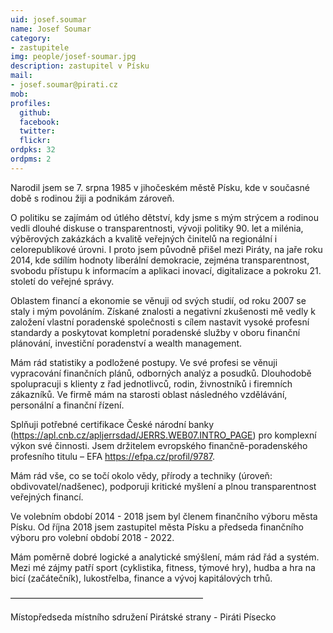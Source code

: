 ```yaml
---
uid: josef.soumar
name: Josef Soumar
category:
- zastupitele
img: people/josef-soumar.jpg
description: zastupitel v Písku 
mail:
- josef.soumar@pirati.cz
mob:			  
profiles:
  github:                 
  facebook: 		  
  twitter: 		  
  flickr:
ordpks: 32   
ordpms: 2      		  
---
```


Narodil jsem se 7. srpna 1985 v jihočeském městě Písku, kde v současné době s rodinou žiji a podnikám zároveň.

O politiku se zajímám od útlého dětství, kdy jsme s mým strýcem a rodinou vedli dlouhé diskuse o transparentnosti, vývoji politiky 90. let a milénia, výběrových zakázkách a kvalitě veřejných činitelů na regionální i celorepublikové úrovni. I proto jsem původně přišel mezi Piráty, na jaře roku 2014, kde sdílím hodnoty liberální demokracie, zejména transparentnost, svobodu přístupu k informacím a aplikaci inovací, digitalizace a pokroku 21. století do veřejné správy.

Oblastem financí a ekonomie se věnuji od svých studií, od roku 2007 se staly i mým povoláním. Získané znalosti a negativní zkušenosti mě vedly k založení vlastní poradenské společnosti s cílem nastavit vysoké profesní standardy a poskytovat kompletní poradenské služby v oboru finanční plánování, investiční poradenství a wealth management.

Mám rád statistiky a podložené postupy. Ve své profesi se věnuji vypracování finančních plánů, odborných analýz a posudků. Dlouhodobě spolupracuji s klienty z řad jednotlivců, rodin, živnostníků i firemních zákazníků. Ve firmě mám na starosti oblast následného vzdělávání, personální a finanční řízení.

Splňuji potřebné certifikace České národní banky (https://apl.cnb.cz/apljerrsdad/JERRS.WEB07.INTRO_PAGE) pro komplexní výkon své činnosti. Jsem držitelem evropského finančně-poradenského profesního titulu – EFA https://efpa.cz/profil/9787.

Mám rád vše, co se točí okolo vědy, přírody a techniky (úroveň: obdivovatel/nadšenec), podporuji kritické myšlení a plnou transparentnost veřejných financí.

Ve volebním období 2014 - 2018 jsem byl členem finančního výboru města Písku. Od října 2018 jsem zastupitel města Písku a předseda finančního výboru pro volební období 2018 - 2022.

Mám poměrně dobré logické a analytické smýšlení, mám rád řád a systém. Mezi mé zájmy patří sport (cyklistika, fitness, týmové hry), hudba a hra na bicí (začátečník), lukostřelba, finance a vývoj kapitálových trhů.

——————————————————————

Místopředseda místního sdružení Pirátské strany - Piráti Písecko

